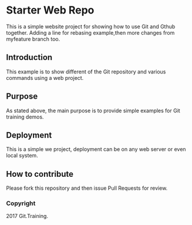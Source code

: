# Starter Web Repo

This is a simple website project for showing how to use Git and Gthub together.
Adding a line for rebasing example,then more changes from myfeature branch too.

## Introduction

This example is to show different of the Git repository and various commands using a web project.

## Purpose

As stated above, the main purpose is to provide simple examples for Git training demos.
## Deployment

This is a simple we project, deployment can be on any web server or even local system.

## How to contribute

Please fork this repository and then issue Pull Requests for review.

### Copyright

2017 Git.Training.
